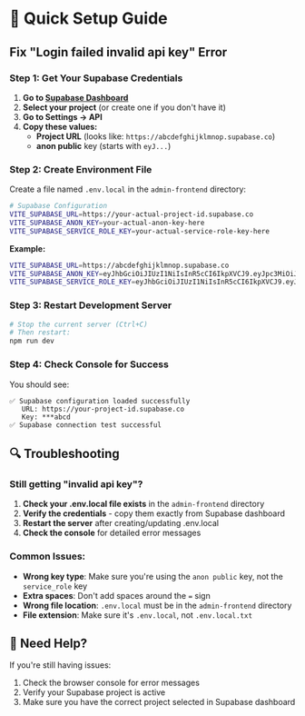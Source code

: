 # 🚀 Quick Setup Guide

## Fix "Login failed invalid api key" Error

### Step 1: Get Your Supabase Credentials

1. **Go to [Supabase Dashboard](https://supabase.com/dashboard)**
2. **Select your project** (or create one if you don't have it)
3. **Go to Settings → API**
4. **Copy these values:**
   - **Project URL** (looks like: `https://abcdefghijklmnop.supabase.co`)
   - **anon public** key (starts with `eyJ...`)

### Step 2: Create Environment File

Create a file named `.env.local` in the `admin-frontend` directory:

```bash
# Supabase Configuration
VITE_SUPABASE_URL=https://your-actual-project-id.supabase.co
VITE_SUPABASE_ANON_KEY=your-actual-anon-key-here
VITE_SUPABASE_SERVICE_ROLE_KEY=your-actual-service-role-key-here
```

**Example:**
```bash
VITE_SUPABASE_URL=https://abcdefghijklmnop.supabase.co
VITE_SUPABASE_ANON_KEY=eyJhbGciOiJIUzI1NiIsInR5cCI6IkpXVCJ9.eyJpc3MiOiJzdXBhYmFzZSIsInJlZiI6ImFiY2RlZmdoaWprbG1ub3AiLCJyb2xlIjoiYW5vbiIsImlhdCI6MTYzNjU2NzI5MCwiZXhwIjoxOTUyMTQzMjkwfQ.example
VITE_SUPABASE_SERVICE_ROLE_KEY=eyJhbGciOiJIUzI1NiIsInR5cCI6IkpXVCJ9.eyJpc3MiOiJzdXBhYmFzZSIsInJlZiI6ImFiY2RlZmdoaWprbG1ub3AiLCJyb2xlIjoic2VydmljZV9yb2xlIiwiaWF0IjoxNjM2NTY3MjkwLCJleHAiOjE5NTIxNDMyOTB9.example
```

### Step 3: Restart Development Server

```bash
# Stop the current server (Ctrl+C)
# Then restart:
npm run dev
```

### Step 4: Check Console for Success

You should see:
```
✅ Supabase configuration loaded successfully
   URL: https://your-project-id.supabase.co
   Key: ***abcd
✅ Supabase connection test successful
```

## 🔍 Troubleshooting

### Still getting "invalid api key"?

1. **Check your .env.local file exists** in the `admin-frontend` directory
2. **Verify the credentials** - copy them exactly from Supabase dashboard
3. **Restart the server** after creating/updating .env.local
4. **Check the console** for detailed error messages

### Common Issues:

- **Wrong key type**: Make sure you're using the `anon public` key, not the `service_role` key
- **Extra spaces**: Don't add spaces around the `=` sign
- **Wrong file location**: `.env.local` must be in the `admin-frontend` directory
- **File extension**: Make sure it's `.env.local`, not `.env.local.txt`

## 📱 Need Help?

If you're still having issues:
1. Check the browser console for error messages
2. Verify your Supabase project is active
3. Make sure you have the correct project selected in Supabase dashboard
